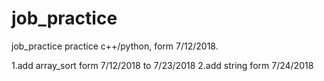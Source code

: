# job_practice
job_practice
practice c++/python, form 7/12/2018.

1.add array_sort form 7/12/2018 to 7/23/2018
2.add string form 7/24/2018

